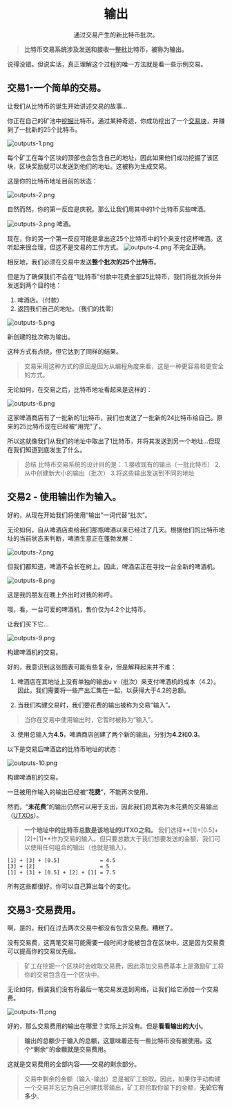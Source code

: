 # <center>输出</center>
<center>通过交易产生的新比特币批次。</center>

>**比特币交易系统涉及发送和接收一整批比特币，被称为输出。**

说得没错。但说实话，真正理解这个过程的唯一方法就是看一些示例交易。

## 交易1-一个简单的交易。
让我们从比特币的诞生开始讲述交易的故事...

你正在自己的矿池中[挖掘](../../2.Mining/mining.md)比特币。通过某种奇迹，你成功挖出了一个[交易块](../../2.Mining/2.Blocks/Blocks.md)，并赚到了一批新的25个比特币。

![outputs-1.png](img/outputs-1%20(1).png)

每个矿工在每个区块的顶部也会包含自己的地址，因此如果他们成功挖掘了该区块，区块奖励就可以发送到他们的地址。这被称为生成交易。

这是你的比特币地址目前的状态：

![outputs-2.png](img/outputs-2%20(1).png)

自然而然，你的第一反应是庆祝。那么让我们用其中的1个比特币买些啤酒。

![outputs-3.png](img/outputs-3%20(1).png)
啤酒。

现在，你的另一个第一反应可能是拿出这25个比特币中的1个来支付这杯啤酒。这听起来很合理，但这不是交易的工作方式。
![outputs-4.png](img/outputs-4%20(1).png)
不完全正确。

相反地，我们必须在交易中发送**整个批次的25个比特币**。

但是为了确保我们不会在“1比特币”付款中花费全部25比特币，我们将批次拆分并发送到两个目的地：

1. 啤酒店。（付款）
2. 返回我们自己的地址。（我们的找零）

![outputs-5.png](img/outputs-5%20(1).png)

新创建的批次称为输出。

这种方式有点绕，但它达到了同样的结果。

>交易采用这种方式的原因是因为从编程角度来看，这是一种更容易和更安全的方式。

无论如何，在交易之后，比特币地址看起来是这样的：

![outputs-6.png](img/outputs-6%20(1).png)

这家啤酒商店有了一批新的1比特币，我们也发送了一批新的24比特币给自己。原来的25比特币现在已经被“用完”了。

所以这就像我们从我们的地址中取出了1比特币，并将其发送到另一个地址...但现在我们知道到底发生了什么。


>总结
比特币交易系统的设计目的是：
1.接收现有的输出（一批比特币）
2.从中创建新大小的输出（批次）
3.将这些输出发送到不同的地址

## 交易2 - 使用输出作为输入。
好的，从现在开始我们将使用“输出”一词代替“批次”。

无论如何，自从啤酒店卖给我们那瓶啤酒以来已经过了几天。根据他们的比特币地址的当前状态来判断，啤酒生意正在蓬勃发展：

![outputs-7.png](img/outputs-7%20(1).png)

但我们都知道，啤酒不会长在树上。因此，啤酒店正在寻找一台全新的啤酒机。

![outputs-8.png](img/outputs-8%20(1).png)

这是我的朋友在晚上外出时对我的称呼。

哦，看，一台可爱的啤酒机，售价仅为4.2个比特币。

让我们买下它...

![outputs-9.png](img/outputs-9%20(1).png)

构建啤酒机的交易。

好的，我意识到这张图表可能有些复杂，但是解释起来并不难：

1. 啤酒店在其地址上没有单独的输出u v（批次）来支付啤酒机的成本（4.2）。因此，我们需要将一些产出汇集在一起，以获得大于4.2的总额。

2. 当我们构建交易时，我们要花费的输出被称为交易“输入”。

>当你在交易中使用输出时，它暂时被称为“输入”。

3. 使用总输入为**4.5**，啤酒商店创建了两个新的输出，分别为**4.2**和**0.3**。

以下是交易后啤酒店的比特币地址的状态：

![outputs-10.png](img/outputs-10%20(1).png)

构建啤酒机的交易。

一旦被用作输入的输出已经被“**花费**”，不能再次使用。

然而，“**未花费**”的输出仍然可以用于支出，因此我们将其称为未花费的交易输出（[UTXOs](../../../../Technical/Transaction/UTXO/UTXO.md)）。

>**一个地址中的比特币总数是该地址的UTXO之和。**
我们选择**[1]+[0.5]+[2]+[1]**作为交易的输入。但只要总数大于我们想要发送的金额，我们可以使用任何组合的输出（也就是输入）。
```
[1] + [3] + [0.5]             = 4.5
[3] + [2]                     = 5
[1] + [3] + [0.5] + [2] + [1] = 7.5
```
所有这些都很好。你可以自己算出每个的变化。

## 交易3-交易费用。

啊，是的，我们在过去两次交易中都没有包含交易费。糟糕了。

没有交易费，这两笔交易可能需要一段时间才能被包含在区块中。这是因为交易费可以提高你的交易优先级。

>矿工在挖掘一个区块时会收取交易费，因此添加交易费基本上是激励矿工将你的交易包含在一个区块中。

无论如何，假装我们没有将最后一笔交易发送到网络，让我们给它添加一个交易费。

![outputs-11.png](img/outputs-11%20(1).png)

好的，那么交易费用的输出在哪里？实际上并没有。但是**看看输出的大小**。

>**输出的总额少于输入的总额，这意味着还有一些比特币没有被使用。这个“剩余”的金额就是交易费用。**

这就是交易费用的全部内容——交易的剩余部分。

>交易中剩余的金额（输入-输出）总是被矿工拾取。因此，如果你手动构建一个交易并忘记为自己创建找零输出，矿工将拾取你留下的金额，**无论它有多少**。